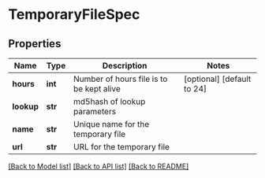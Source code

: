 # TemporaryFileSpec

## Properties
Name | Type | Description | Notes
------------ | ------------- | ------------- | -------------
**hours** | **int** | Number of hours file is to be kept alive | [optional] [default to 24]
**lookup** | **str** | md5hash of lookup parameters | 
**name** | **str** | Unique name for the temporary file | 
**url** | **str** | URL for the temporary file | 

[[Back to Model list]](../README.md#documentation-for-models) [[Back to API list]](../README.md#documentation-for-api-endpoints) [[Back to README]](../README.md)

